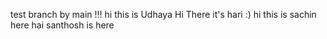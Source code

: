 
test branch by main !!!
hi this is Udhaya
Hi There it's hari :)
hi this is sachin here
hai santhosh is here


